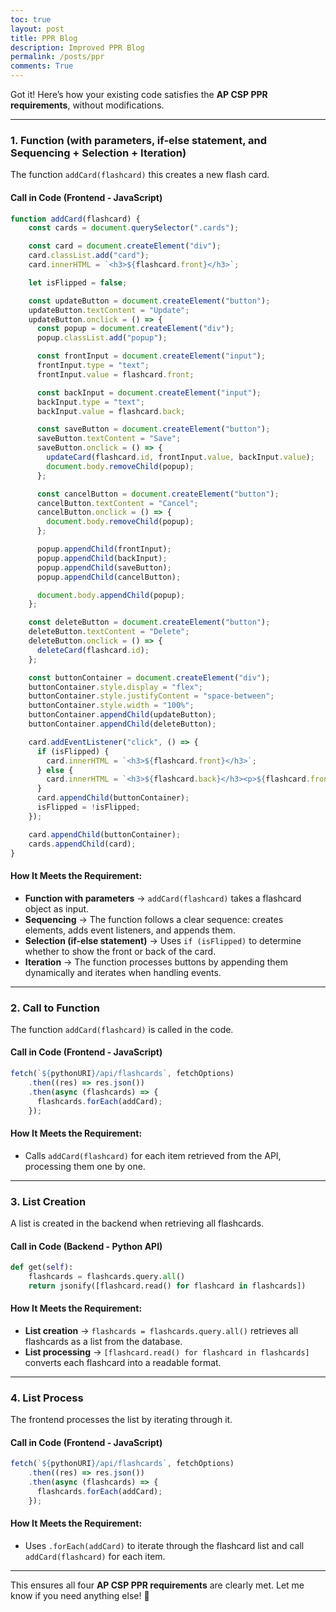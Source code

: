 ```yaml
---
toc: true
layout: post
title: PPR Blog
description: Improved PPR Blog
permalink: /posts/ppr
comments: True
---
```


Got it! Here’s how your existing code satisfies the **AP CSP PPR requirements**, without modifications.  

---

### **1. Function (with parameters, if-else statement, and Sequencing + Selection + Iteration)**  

The function `addCard(flashcard)` this creates a new flash card.

#### **Call in Code (Frontend - JavaScript)**  
```javascript
function addCard(flashcard) {
    const cards = document.querySelector(".cards");

    const card = document.createElement("div");
    card.classList.add("card");
    card.innerHTML = `<h3>${flashcard.front}</h3>`;

    let isFlipped = false;

    const updateButton = document.createElement("button");
    updateButton.textContent = "Update";
    updateButton.onclick = () => {
      const popup = document.createElement("div");
      popup.classList.add("popup");

      const frontInput = document.createElement("input");
      frontInput.type = "text";
      frontInput.value = flashcard.front;

      const backInput = document.createElement("input");
      backInput.type = "text";
      backInput.value = flashcard.back;

      const saveButton = document.createElement("button");
      saveButton.textContent = "Save";
      saveButton.onclick = () => {
        updateCard(flashcard.id, frontInput.value, backInput.value);
        document.body.removeChild(popup);
      };

      const cancelButton = document.createElement("button");
      cancelButton.textContent = "Cancel";
      cancelButton.onclick = () => {
        document.body.removeChild(popup);
      };

      popup.appendChild(frontInput);
      popup.appendChild(backInput);
      popup.appendChild(saveButton);
      popup.appendChild(cancelButton);

      document.body.appendChild(popup);
    };

    const deleteButton = document.createElement("button");
    deleteButton.textContent = "Delete";
    deleteButton.onclick = () => {
      deleteCard(flashcard.id);
    };

    const buttonContainer = document.createElement("div");
    buttonContainer.style.display = "flex";
    buttonContainer.style.justifyContent = "space-between";
    buttonContainer.style.width = "100%";
    buttonContainer.appendChild(updateButton);
    buttonContainer.appendChild(deleteButton);

    card.addEventListener("click", () => {
      if (isFlipped) {
        card.innerHTML = `<h3>${flashcard.front}</h3>`;
      } else {
        card.innerHTML = `<h3>${flashcard.back}</h3><p>${flashcard.front}</p>`;
      }
      card.appendChild(buttonContainer);
      isFlipped = !isFlipped;
    });

    card.appendChild(buttonContainer);
    cards.appendChild(card);
}
```

#### **How It Meets the Requirement:**  
- **Function with parameters** → `addCard(flashcard)` takes a flashcard object as input.  
- **Sequencing** → The function follows a clear sequence: creates elements, adds event listeners, and appends them.  
- **Selection (if-else statement)** → Uses `if (isFlipped)` to determine whether to show the front or back of the card.  
- **Iteration** → The function processes buttons by appending them dynamically and iterates when handling events.

---

### **2. Call to Function**  

The function `addCard(flashcard)` is called in the code.  

#### **Call in Code (Frontend - JavaScript)**  
```javascript
fetch(`${pythonURI}/api/flashcards`, fetchOptions)
    .then((res) => res.json())
    .then(async (flashcards) => {
      flashcards.forEach(addCard);
    });
```

#### **How It Meets the Requirement:**  
- Calls `addCard(flashcard)` for each item retrieved from the API, processing them one by one.

---

### **3. List Creation**  

A list is created in the backend when retrieving all flashcards.

#### **Call in Code (Backend - Python API)**  
```python
def get(self):
    flashcards = flashcards.query.all()  
    return jsonify([flashcard.read() for flashcard in flashcards])
```

#### **How It Meets the Requirement:**  
- **List creation** → `flashcards = flashcards.query.all()` retrieves all flashcards as a list from the database.  
- **List processing** → `[flashcard.read() for flashcard in flashcards]` converts each flashcard into a readable format.

---

### **4. List Process**  

The frontend processes the list by iterating through it.

#### **Call in Code (Frontend - JavaScript)**  
```javascript
fetch(`${pythonURI}/api/flashcards`, fetchOptions)
    .then((res) => res.json())
    .then(async (flashcards) => {
      flashcards.forEach(addCard);
    });
```

#### **How It Meets the Requirement:**  
- Uses `.forEach(addCard)` to iterate through the flashcard list and call `addCard(flashcard)` for each item.

---

This ensures all four **AP CSP PPR requirements** are clearly met. Let me know if you need anything else! 🚀
